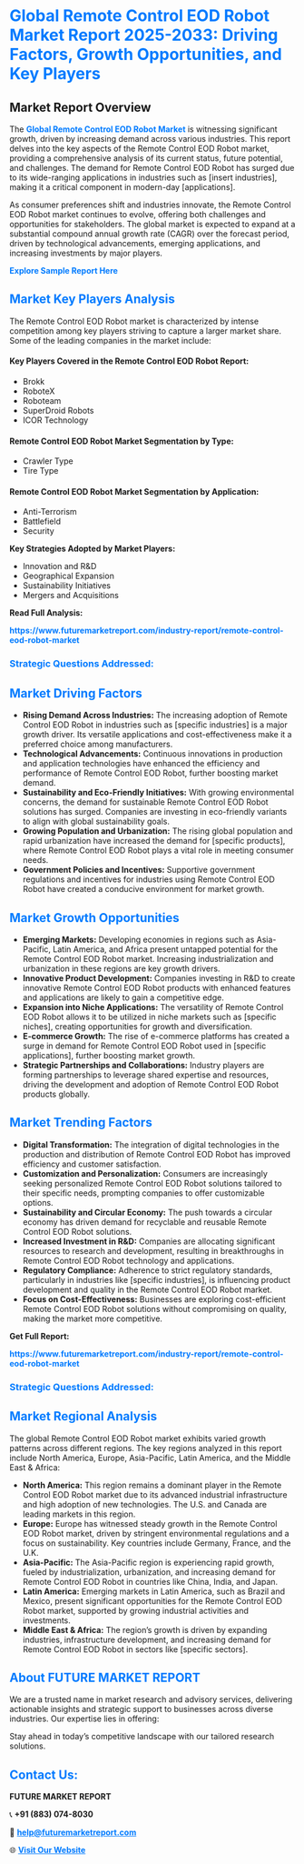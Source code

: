 <h1 style="color: #007BFF;">Global Remote Control EOD Robot Market Report 2025-2033: Driving Factors, Growth Opportunities, and Key Players</h1>

<section id="overview">
<h2>Market Report Overview</h2>
<p>The <a href="https://www.futuremarketreport.com/industry-report/remote-control-eod-robot-market" style="color: #007BFF; text-decoration: none;"><strong>Global Remote Control EOD Robot Market</strong></a> is witnessing significant growth, driven by increasing demand across various industries. This report delves into the key aspects of the Remote Control EOD Robot market, providing a comprehensive analysis of its current status, future potential, and challenges. The demand for Remote Control EOD Robot has surged due to its wide-ranging applications in industries such as [insert industries], making it a critical component in modern-day [applications].</p>
<p>As consumer preferences shift and industries innovate, the Remote Control EOD Robot market continues to evolve, offering both challenges and opportunities for stakeholders. The global market is expected to expand at a substantial compound annual growth rate (CAGR) over the forecast period, driven by technological advancements, emerging applications, and increasing investments by major players.</p>
</section>

<section id="overview">
<p><a href="https://www.futuremarketreport.com/request-sample/reportId=56458" style="color: #007BFF; text-decoration: none;"><strong>Explore Sample Report Here</strong></a></p>
</section>

<section id="key-players">
<h2 style="color: #007BFF;">Market Key Players Analysis</h2>
<p>The Remote Control EOD Robot market is characterized by intense competition among key players striving to capture a larger market share. Some of the leading companies in the market include:</p>
<h4>Key Players Covered in the Remote Control EOD Robot Report:</h4>
<ul><li>Brokk</li><li>RoboteX</li><li>Roboteam</li><li>SuperDroid Robots</li><li>ICOR Technology</li></ul>
<h4>Remote Control EOD Robot Market Segmentation by Type:</h4>
<ul><li>Crawler Type</li><li>Tire Type</li></ul>

<h4>Remote Control EOD Robot Market Segmentation by Application:</h4>
<ul><li>Anti-Terrorism</li><li>Battlefield</li><li>Security</li></ul>
<p><strong>Key Strategies Adopted by Market Players:</strong></p>
<ul>
<li>Innovation and R&D</li>
<li>Geographical Expansion</li>
<li>Sustainability Initiatives</li>
<li>Mergers and Acquisitions</li>
</ul>
</section>

<section>
<p><strong>Read Full Analysis: </strong></p><a href="https://www.futuremarketreport.com/industry-report/remote-control-eod-robot-market" style="color: #007BFF; text-decoration: none;"><strong>https://www.futuremarketreport.com/industry-report/remote-control-eod-robot-market</strong></a>
<h3 style="color: #007BFF;">Strategic Questions Addressed:</h3>
</section>

<section id="driving-factors">
<h2 style="color: #007BFF;">Market Driving Factors</h2>
<ul>
<li><strong>Rising Demand Across Industries:</strong> The increasing adoption of Remote Control EOD Robot in industries such as [specific industries] is a major growth driver. Its versatile applications and cost-effectiveness make it a preferred choice among manufacturers.</li>
<li><strong>Technological Advancements:</strong> Continuous innovations in production and application technologies have enhanced the efficiency and performance of Remote Control EOD Robot, further boosting market demand.</li>
<li><strong>Sustainability and Eco-Friendly Initiatives:</strong> With growing environmental concerns, the demand for sustainable Remote Control EOD Robot solutions has surged. Companies are investing in eco-friendly variants to align with global sustainability goals.</li>
<li><strong>Growing Population and Urbanization:</strong> The rising global population and rapid urbanization have increased the demand for [specific products], where Remote Control EOD Robot plays a vital role in meeting consumer needs.</li>
<li><strong>Government Policies and Incentives:</strong> Supportive government regulations and incentives for industries using Remote Control EOD Robot have created a conducive environment for market growth.</li>
</ul>
</section>

<section id="growth-opportunities">
<h2 style="color: #007BFF;">Market Growth Opportunities</h2>
<ul>
<li><strong>Emerging Markets:</strong> Developing economies in regions such as Asia-Pacific, Latin America, and Africa present untapped potential for the Remote Control EOD Robot market. Increasing industrialization and urbanization in these regions are key growth drivers.</li>
<li><strong>Innovative Product Development:</strong> Companies investing in R&D to create innovative Remote Control EOD Robot products with enhanced features and applications are likely to gain a competitive edge.</li>
<li><strong>Expansion into Niche Applications:</strong> The versatility of Remote Control EOD Robot allows it to be utilized in niche markets such as [specific niches], creating opportunities for growth and diversification.</li>
<li><strong>E-commerce Growth:</strong> The rise of e-commerce platforms has created a surge in demand for Remote Control EOD Robot used in [specific applications], further boosting market growth.</li>
<li><strong>Strategic Partnerships and Collaborations:</strong> Industry players are forming partnerships to leverage shared expertise and resources, driving the development and adoption of Remote Control EOD Robot products globally.</li>
</ul>
</section>

<section id="trending-factors">
<h2 style="color: #007BFF;">Market Trending Factors</h2>
<ul>
<li><strong>Digital Transformation:</strong> The integration of digital technologies in the production and distribution of Remote Control EOD Robot has improved efficiency and customer satisfaction.</li>
<li><strong>Customization and Personalization:</strong> Consumers are increasingly seeking personalized Remote Control EOD Robot solutions tailored to their specific needs, prompting companies to offer customizable options.</li>
<li><strong>Sustainability and Circular Economy:</strong> The push towards a circular economy has driven demand for recyclable and reusable Remote Control EOD Robot solutions.</li>
<li><strong>Increased Investment in R&D:</strong> Companies are allocating significant resources to research and development, resulting in breakthroughs in Remote Control EOD Robot technology and applications.</li>
<li><strong>Regulatory Compliance:</strong> Adherence to strict regulatory standards, particularly in industries like [specific industries], is influencing product development and quality in the Remote Control EOD Robot market.</li>
<li><strong>Focus on Cost-Effectiveness:</strong> Businesses are exploring cost-efficient Remote Control EOD Robot solutions without compromising on quality, making the market more competitive.</li>
</ul>
</section>

<section>
<p><strong>Get Full Report: </strong></p><a href="https://www.futuremarketreport.com/industry-report/remote-control-eod-robot-market" style="color: #007BFF; text-decoration: none;"><strong>https://www.futuremarketreport.com/industry-report/remote-control-eod-robot-market</strong></a>
<h3 style="color: #007BFF;">Strategic Questions Addressed:</h3>
</section>


<section id="regional-analysis">
<h2 style="color: #007BFF;">Market Regional Analysis</h2>
<p>The global Remote Control EOD Robot market exhibits varied growth patterns across different regions. The key regions analyzed in this report include North America, Europe, Asia-Pacific, Latin America, and the Middle East & Africa:</p>
<ul>
<li><strong>North America:</strong> This region remains a dominant player in the Remote Control EOD Robot market due to its advanced industrial infrastructure and high adoption of new technologies. The U.S. and Canada are leading markets in this region.</li>
<li><strong>Europe:</strong> Europe has witnessed steady growth in the Remote Control EOD Robot market, driven by stringent environmental regulations and a focus on sustainability. Key countries include Germany, France, and the U.K.</li>
<li><strong>Asia-Pacific:</strong> The Asia-Pacific region is experiencing rapid growth, fueled by industrialization, urbanization, and increasing demand for Remote Control EOD Robot in countries like China, India, and Japan.</li>
<li><strong>Latin America:</strong> Emerging markets in Latin America, such as Brazil and Mexico, present significant opportunities for the Remote Control EOD Robot market, supported by growing industrial activities and investments.</li>
<li><strong>Middle East & Africa:</strong> The region’s growth is driven by expanding industries, infrastructure development, and increasing demand for Remote Control EOD Robot in sectors like [specific sectors].</li>
</ul>
</section>

<footer>
<h2 style="color: #007BFF;">About FUTURE MARKET REPORT</h2>
<p>We are a trusted name in market research and advisory services, delivering actionable insights and strategic support to businesses across diverse industries. Our expertise lies in offering:</p>

<p>Stay ahead in today’s competitive landscape with our tailored research solutions.</p>

<h2 style="color: #007BFF;">Contact Us:</h2>
<p><strong>FUTURE MARKET REPORT</strong></p>
<p>📞 <strong>+91 (883) 074-8030</strong></p>
<p>📧 <strong><a href="mailto:help@futuremarketreport.com" style="color: #007BFF;">help@futuremarketreport.com</a></strong></p>
<p>🌐 <strong><a href="https://www.futuremarketreport.com/" style="color: #007BFF;">Visit Our Website</a></strong></p>
</footer>